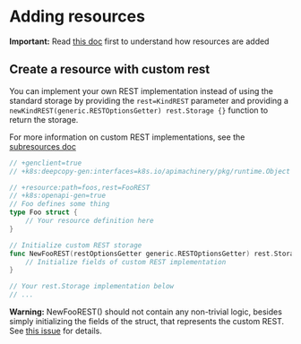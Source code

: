 # Adding resources

**Important:** Read [this doc](https://sigs.k8s.io/apiserver-builder-alpha/blob/master/docs/adding_resources.md)
first to understand how resources are added

## Create a resource with custom rest

You can implement your own REST implementation instead of using the
standard storage by providing the `rest=KindREST` parameter
and providing a `newKindREST(generic.RESTOptionsGetter) rest.Storage {}` function to return the
storage.

For more information on custom REST implementations, see the
[subresources doc](https://sigs.k8s.io/apiserver-builder-alpha/blob/master/docs/adding_subresources.md)

```go
// +genclient=true
// +k8s:deepcopy-gen:interfaces=k8s.io/apimachinery/pkg/runtime.Object

// +resource:path=foos,rest=FooREST
// +k8s:openapi-gen=true
// Foo defines some thing
type Foo struct {
    // Your resource definition here
}

// Initialize custom REST storage
func NewFooREST(restOptionsGetter generic.RESTOptionsGetter) rest.Storage {
    // Initialize fields of custom REST implementation
}

// Your rest.Storage implementation below
// ...
```

**Warning:** NewFooREST() should not contain any non-trivial logic, besides
simply initializing the fields of the struct, that represents the custom REST.
See [this issue](https://sigs.k8s.io/apiserver-builder-alpha/issues/92) for details.
